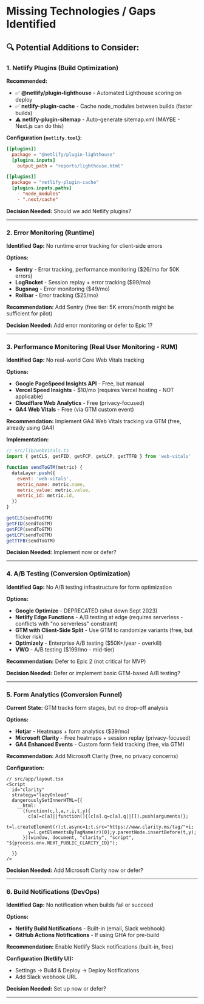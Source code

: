 # Missing Technologies / Gaps Identified

## 🔍 Potential Additions to Consider:

### 1. **Netlify Plugins** (Build Optimization)

**Recommended:**
- ✅ **@netlify/plugin-lighthouse** - Automated Lighthouse scoring on deploy
- ✅ **netlify-plugin-cache** - Cache node_modules between builds (faster builds)
- ⚠️ **netlify-plugin-sitemap** - Auto-generate sitemap.xml (MAYBE - Next.js can do this)

**Configuration (`netlify.toml`):**
```toml
[[plugins]]
  package = "@netlify/plugin-lighthouse"
  [plugins.inputs]
    output_path = "reports/lighthouse.html"

[[plugins]]
  package = "netlify-plugin-cache"
  [plugins.inputs.paths]
    - "node_modules"
    - ".next/cache"
```

**Decision Needed:** Should we add Netlify plugins?

---

### 2. **Error Monitoring** (Runtime)

**Identified Gap:** No runtime error tracking for client-side errors

**Options:**
- **Sentry** - Error tracking, performance monitoring ($26/mo for 50K errors)
- **LogRocket** - Session replay + error tracking ($99/mo)
- **Bugsnag** - Error monitoring ($49/mo)
- **Rollbar** - Error tracking ($25/mo)

**Recommendation:** Add Sentry (free tier: 5K errors/month might be sufficient for pilot)

**Decision Needed:** Add error monitoring or defer to Epic 1?

---

### 3. **Performance Monitoring** (Real User Monitoring - RUM)

**Identified Gap:** No real-world Core Web Vitals tracking

**Options:**
- **Google PageSpeed Insights API** - Free, but manual
- **Vercel Speed Insights** - $10/mo (requires Vercel hosting - NOT applicable)
- **Cloudflare Web Analytics** - Free (privacy-focused)
- **GA4 Web Vitals** - Free (via GTM custom event)

**Recommendation:** Implement GA4 Web Vitals tracking via GTM (free, already using GA4)

**Implementation:**
```javascript
// src/lib/webVitals.ts
import { getCLS, getFID, getFCP, getLCP, getTTFB } from 'web-vitals'

function sendToGTM(metric) {
  dataLayer.push({
    event: 'web-vitals',
    metric_name: metric.name,
    metric_value: metric.value,
    metric_id: metric.id,
  })
}

getCLS(sendToGTM)
getFID(sendToGTM)
getFCP(sendToGTM)
getLCP(sendToGTM)
getTTFB(sendToGTM)
```

**Decision Needed:** Implement now or defer?

---

### 4. **A/B Testing** (Conversion Optimization)

**Identified Gap:** No A/B testing infrastructure for form optimization

**Options:**
- **Google Optimize** - DEPRECATED (shut down Sept 2023)
- **Netlify Edge Functions** - A/B testing at edge (requires serverless - conflicts with "no serverless" constraint)
- **GTM with Client-Side Split** - Use GTM to randomize variants (free, but flicker risk)
- **Optimizely** - Enterprise A/B testing ($50K+/year - overkill)
- **VWO** - A/B testing ($199/mo - mid-tier)

**Recommendation:** Defer to Epic 2 (not critical for MVP)

**Decision Needed:** Defer or implement basic GTM-based A/B testing?

---

### 5. **Form Analytics** (Conversion Funnel)

**Current State:** GTM tracks form stages, but no drop-off analysis

**Options:**
- **Hotjar** - Heatmaps + form analytics ($39/mo)
- **Microsoft Clarity** - Free heatmaps + session replay (privacy-focused)
- **GA4 Enhanced Events** - Custom form field tracking (free, via GTM)

**Recommendation:** Add Microsoft Clarity (free, no privacy concerns)

**Configuration:**
```tsx
// src/app/layout.tsx
<Script
  id="clarity"
  strategy="lazyOnload"
  dangerouslySetInnerHTML={{
    __html: `
      (function(c,l,a,r,i,t,y){
        c[a]=c[a]||function(){(c[a].q=c[a].q||[]).push(arguments)};
        t=l.createElement(r);t.async=1;t.src="https://www.clarity.ms/tag/"+i;
        y=l.getElementsByTagName(r)[0];y.parentNode.insertBefore(t,y);
      })(window, document, "clarity", "script", "${process.env.NEXT_PUBLIC_CLARITY_ID}");
    `
  }}
/>
```

**Decision Needed:** Add Microsoft Clarity now or defer?

---

### 6. **Build Notifications** (DevOps)

**Identified Gap:** No notification when builds fail or succeed

**Options:**
- **Netlify Build Notifications** - Built-in (email, Slack webhook)
- **GitHub Actions Notifications** - If using GHA for pre-build

**Recommendation:** Enable Netlify Slack notifications (built-in, free)

**Configuration (Netlify UI):**
- Settings → Build & Deploy → Deploy Notifications
- Add Slack webhook URL

**Decision Needed:** Set up now or defer?

---
